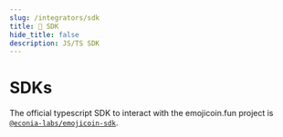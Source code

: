 ```yaml
---
slug: /integrators/sdk
title: 🧱 SDK
hide_title: false
description: JS/TS SDK
---
```


# SDKs

The official typescript SDK to interact with the emojicoin.fun project is
[`@econia-labs/emojicoin-sdk`].

[`@econia-labs/emojicoin-sdk`]: https://www.npmjs.com/package/@econia-labs/emojicoin-sdk

